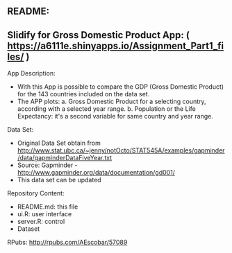 README:
-------------------------------------------------------------------------------------------------------------------------------------------------------
Slidify for Gross Domestic Product App: ( https://a6111e.shinyapps.io/Assignment_Part1_files/ )
-------------------------------------------------------------------------------------------------------------------------------------------------------

App Description: 

- With this App is possible to compare the GDP (Gross Domestic Product) for the 143 countries included on the data set.
- The APP plots:
a. Gross Domestic Product for a selecting country, according with a selected year range.
b. Population or the Life Expectancy: it's a second variable for same country and year range. 

Data Set:
- Original Data Set obtain from http://www.stat.ubc.ca/~jenny/notOcto/STAT545A/examples/gapminder/data/gapminderDataFiveYear.txt
- Source: Gapminder - http://www.gapminder.org/data/documentation/gd001/
- This data set can be updated

Repository Content:
-	README.md: this file
-	ui.R: user interface
-   server.R: control
-   Dataset

RPubs: http://rpubs.com/AEscobar/57089
